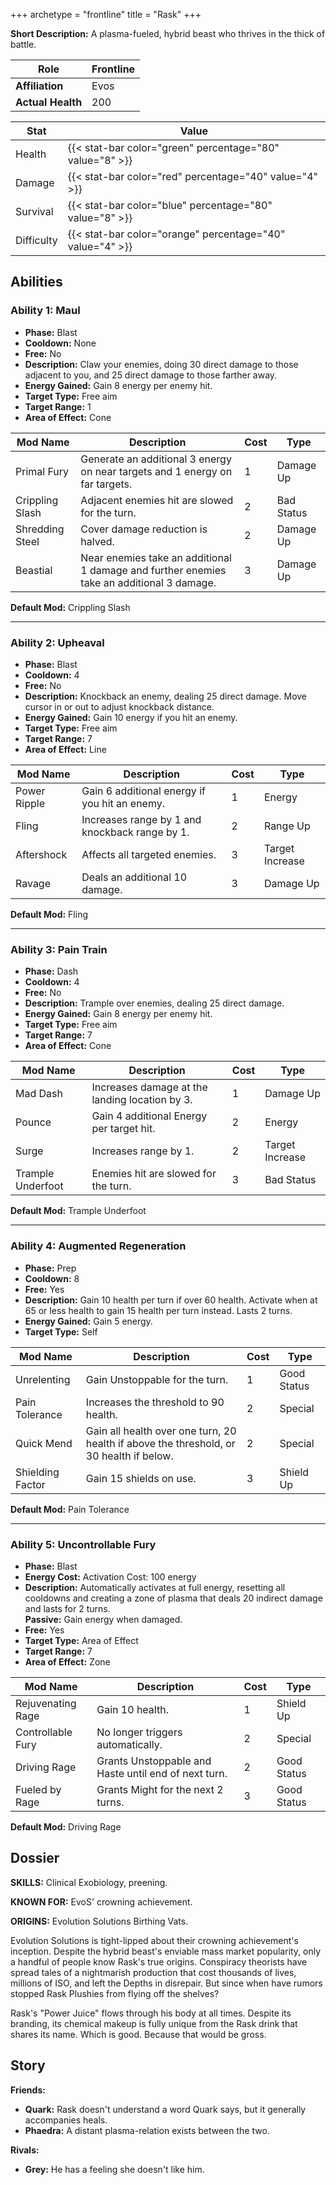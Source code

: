 +++
archetype = "frontline"
title = "Rask"
+++

**Short Description:** A plasma-fueled, hybrid beast who thrives in the thick of battle.

| **Role**          | Frontline |
| ----------------- | --------- |
| **Affiliation**   | Evos      |
| **Actual Health** | 200       |

| **Stat**   | **Value**                                                 |
| ---------- | --------------------------------------------------------- |
| Health     | {{< stat-bar color="green" percentage="80" value="8" >}}  |
| Damage     | {{< stat-bar color="red" percentage="40" value="4" >}}    |
| Survival   | {{< stat-bar color="blue" percentage="80" value="8" >}}   |
| Difficulty | {{< stat-bar color="orange" percentage="40" value="4" >}} |

## Abilities

### Ability 1: Maul

- **Phase:** Blast
- **Cooldown:** None
- **Free:** No
- **Description:** Claw your enemies, doing 30 direct damage to those adjacent to you, and 25 direct damage to those farther away.
- **Energy Gained:** Gain 8 energy per enemy hit.
- **Target Type:** Free aim
- **Target Range:** 1
- **Area of Effect:** Cone

| **Mod Name**    | **Description**                                                                           | **Cost** | **Type**   |
| --------------- | ----------------------------------------------------------------------------------------- | -------- | ---------- |
| Primal Fury     | Generate an additional 3 energy on near targets and 1 energy on far targets.              | 1        | Damage Up  |
| Crippling Slash | Adjacent enemies hit are slowed for the turn.                                             | 2        | Bad Status |
| Shredding Steel | Cover damage reduction is halved.                                                         | 2        | Damage Up  |
| Beastial        | Near enemies take an additional 1 damage and further enemies take an additional 3 damage. | 3        | Damage Up  |

**Default Mod:** Crippling Slash

---

### Ability 2: Upheaval

- **Phase:** Blast
- **Cooldown:** 4
- **Free:** No
- **Description:** Knockback an enemy, dealing 25 direct damage. Move cursor in or out to adjust knockback distance.
- **Energy Gained:** Gain 10 energy if you hit an enemy.
- **Target Type:** Free aim
- **Target Range:** 7
- **Area of Effect:** Line

| **Mod Name** | **Description**                                | **Cost** | **Type**        |
| ------------ | ---------------------------------------------- | -------- | --------------- |
| Power Ripple | Gain 6 additional energy if you hit an enemy.  | 1        | Energy          |
| Fling        | Increases range by 1 and knockback range by 1. | 2        | Range Up        |
| Aftershock   | Affects all targeted enemies.                  | 3        | Target Increase |
| Ravage       | Deals an additional 10 damage.                 | 3        | Damage Up       |

**Default Mod:** Fling

---

### Ability 3: Pain Train

- **Phase:** Dash
- **Cooldown:** 4
- **Free:** No
- **Description:** Trample over enemies, dealing 25 direct damage.
- **Energy Gained:** Gain 8 energy per enemy hit.
- **Target Type:** Free aim
- **Target Range:** 7
- **Area of Effect:** Cone

| **Mod Name**      | **Description**                                | **Cost** | **Type**        |
| ----------------- | ---------------------------------------------- | -------- | --------------- |
| Mad Dash          | Increases damage at the landing location by 3. | 1        | Damage Up       |
| Pounce            | Gain 4 additional Energy per target hit.       | 2        | Energy          |
| Surge             | Increases range by 1.                          | 2        | Target Increase |
| Trample Underfoot | Enemies hit are slowed for the turn.           | 3        | Bad Status      |

**Default Mod:** Trample Underfoot

---

### Ability 4: Augmented Regeneration

- **Phase:** Prep
- **Cooldown:** 8
- **Free:** Yes
- **Description:** Gain 10 health per turn if over 60 health. Activate when at 65 or less health to gain 15 health per turn instead. Lasts 2 turns.
- **Energy Gained:** Gain 5 energy.
- **Target Type:** Self

| **Mod Name**     | **Description**                                                                         | **Cost** | **Type**    |
| ---------------- | --------------------------------------------------------------------------------------- | -------- | ----------- |
| Unrelenting      | Gain Unstoppable for the turn.                                                          | 1        | Good Status |
| Pain Tolerance   | Increases the threshold to 90 health.                                                   | 2        | Special     |
| Quick Mend       | Gain all health over one turn, 20 health if above the threshold, or 30 health if below. | 2        | Special     |
| Shielding Factor | Gain 15 shields on use.                                                                 | 3        | Shield Up   |

**Default Mod:** Pain Tolerance

---

### Ability 5: Uncontrollable Fury

- **Phase:** Blast
- **Energy Cost:** Activation Cost: 100 energy
- **Description:** Automatically activates at full energy, resetting all cooldowns and creating a zone of plasma that deals 20 indirect damage and lasts for 2 turns.  
  **Passive:** Gain energy when damaged.
- **Free:** Yes
- **Target Type:** Area of Effect
- **Target Range:** 7
- **Area of Effect:** Zone

| **Mod Name**      | **Description**                                      | **Cost** | **Type**    |
| ----------------- | ---------------------------------------------------- | -------- | ----------- |
| Rejuvenating Rage | Gain 10 health.                                      | 1        | Shield Up   |
| Controllable Fury | No longer triggers automatically.                    | 2        | Special     |
| Driving Rage      | Grants Unstoppable and Haste until end of next turn. | 2        | Good Status |
| Fueled by Rage    | Grants Might for the next 2 turns.                   | 3        | Good Status |

**Default Mod:** Driving Rage

## Dossier

**SKILLS:** Clinical Exobiology, preening.

**KNOWN FOR:** EvoS' crowning achievement.

**ORIGINS:** Evolution Solutions Birthing Vats.

Evolution Solutions is tight-lipped about their crowning achievement's inception. Despite the hybrid beast's enviable mass market popularity, only a handful of people know Rask's true origins. Conspiracy theorists have spread tales of a nightmarish production that cost thousands of lives, millions of ISO, and left the Depths in disrepair. But since when have rumors stopped Rask Plushies from flying off the shelves?

Rask's "Power Juice" flows through his body at all times. Despite its branding, its chemical makeup is fully unique from the Rask drink that shares its name. Which is good. Because that would be gross.

## Story

**Friends:**

- **Quark:** Rask doesn't understand a word Quark says, but it generally accompanies heals.
- **Phaedra:** A distant plasma-relation exists between the two.

**Rivals:**

- **Grey:** He has a feeling she doesn't like him.
